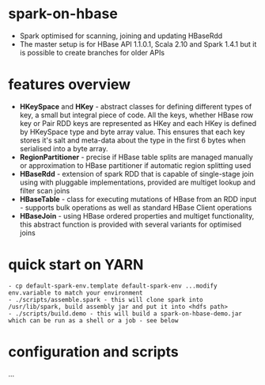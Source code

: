 # spark-on-hbase
* Spark optimised for scanning, joining and updating HBaseRdd
* The master setup is for HBase API 1.1.0.1, Scala 2.10 and Spark 1.4.1 but it is possible to create branches for older APIs

# features overview

* __HKeySpace__ and __HKey__ - abstract classes for defining different types of key, a small but integral piece of code. All the keys, whether HBase row key or Pair RDD keys are represented as HKey and each HKey is defined by HKeySpace type and byte array value. This ensures that each key stores it's salt and meta-data about the type in the first 6 bytes when serialised into a byte array.
* __RegionPartitioner__ - precise if HBase table splits are managed manually or approximation to HBase partitioner if automatic region splitting used
* __HBaseRdd__ - extension of spark RDD that is capable of single-stage join using with pluggable implementations, provided are multiget lookup and filter scan joins
* __HBaseTable__ - class for executing mutations of HBase from an RDD input - supports bulk operations as well as standard HBase Client operations
* __HBaseJoin__ - using HBase ordered properties and multiget functionality, this abstract function is provided with several variants for optimised joins



# quick start on YARN

    - cp default-spark-env.template default-spark-env ...modify env.variable to match your environment
    - ./scripts/assemble.spark - this will clone spark into /usr/lib/spark, build assembly jar and put it into <hdfs path>
    - ./scripts/build.demo - this will build a spark-on-hbase-demo.jar which can be run as a shell or a job - see below



# configuration and scripts

...


